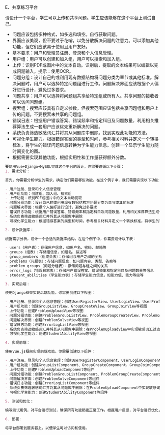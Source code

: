 E、共享练习平台

请设计一个平台，学生可以上传和共享问题。学生应该能够在这个平台上测试自己。

- 问题应该包括多种格式，如多选和填空。自行获取问题。
- 界面应该美观，但不要过于花哨，以免分散解决问题的注意力。可以添加其他功能，但它们应该易于使用且用户友好。
- 基本要求：用户和管理员注册、登录和个人信息管理。
- 用户组：用户可以创建和加入组，用户可以搜索和加入组。
- 上传：识别PDF或图片中的文本自动。识别后，提取的文本结果可以编辑以完成问题输入。提示：使用OCR。
- 问题分组：设计自己的或利用现有数据结构将问题分类为章节或其他标准。解决问题时，用户可以选择特定问题组进行工作。问题解决界面应该根据个人偏好进行设计，避免过多要求。
- 问题共享：用户可以选择将问题组共享给特定组或所有人。共享问题的接收者可以访问问题组。
- 搜索组：搜索应该具有自定义参数，但搜索范围应该包括共享问题组和用户上传的问题。不要搜索未共享的问题组。
- 错误日志：根据用户错误答案、错误频率和指定科目及问题数量，利用相关推荐算法生成一套用户应该优先重新解决的问题。
- 系统负责筛选敏感词汇并将其从问题库中删除。找到实现此功能的方法。
- 可视化学生能力。根据错误答案的类型和时间，参考相关材料并定义一个转换标准，将学生的错误问题信息转换为学生能力信息。创建一个显示学生能力随时间变化的图。
- 根据需要实现其他功能，根据实用性和工作量获得额外分数。

```markdown
要使用Vue+Django+MySQL完成这个平台的设计，你需要遵循以下步骤：
1. 需求分析：

首先，你需要分析学生的需求，确定他们需要哪些功能。在这个例子中，我们需要实现以下功能：

- 用户注册、登录和个人信息管理
- 用户组功能：创建组、加入组、搜索组
- 上传功能：识别PDF或图片中的文本自动提取
- 问题分组功能：设计自己的或利用现有数据结构将问题分类为章节或其他标准
- 问题解决界面：根据个人偏好进行设计，避免过多要求
- 错误日志功能：根据用户错误答案、错误频率和指定科目及问题数量，利用相关推荐算法生成一套用户应该优先重新解决的问题
- 系统负责筛选敏感词汇并将其从问题库中删除
- 可视化学生能力：根据错误答案的类型和时间，参考相关材料并定义一个转换标准，将学生的错误问题信息转换为学生能力信息

2. 设计数据库：

根据需求分析，设计一个合适的数据库结构。在这个例子中，你需要设计以下表：

- users（用户表）：存储用户信息，如用户名、密码、邮箱等
- groups（组表）：存储组信息，如组名、描述等
- group_members（组成员表）：存储组与用户之间的关系
- problems（问题表）：存储问题信息，如问题内容、类型、答案等
- problem_groups（问题分组表）：存储问题与组之间的关系
- error_logs（错误日志表）：存储用户错误答案、错误频率和指定科目及问题数量等信息
- student_abilities（学生能力表）：存储学生能力信息，如能力值、能力等级等

3. 实现后端：

使用Django框架实现后端功能。你需要创建以下视图：

- 用户注册、登录和个人信息管理：创建UserRegisterView、UserLoginView、UserProfileView等视图
- 用户组功能：创建GroupListView、GroupCreateView、GroupJoinView等视图
- 上传功能：创建ProblemUploadView等视图
- 问题分组功能：创建ProblemGroupListView、ProblemGroupCreateView、ProblemGroupUpdateView等视图
- 问题解决界面：创建ProblemSolveView等视图
- 错误日志功能：创建ErrorLogListView等视图
- 系统负责筛选敏感词汇并将其从问题库中删除：在ProblemUploadView中实现敏感词汇过滤功能
- 可视化学生能力：创建StudentAbilityView等视图

4. 实现前端：

使用Vue.js框架实现前端功能。你需要创建以下组件：

- 用户注册、登录和个人信息管理：创建UserRegisterComponent、UserLoginComponent、UserProfileComponent等组件
- 用户组功能：创建GroupListComponent、GroupCreateComponent、GroupJoinComponent等组件
- 上传功能：创建ProblemUploadComponent等组件
- 问题分组功能：创建ProblemGroupListComponent、ProblemGroupCreateComponent、ProblemGroupUpdateComponent等组件
- 问题解决界面：创建ProblemSolveComponent等组件
- 错误日志功能：创建ErrorLogListComponent等组件
- 系统负责筛选敏感词汇并将其从问题库中删除：在ProblemUploadComponent中实现敏感词汇过滤功能
- 可视化学生能力：创建StudentAbilityComponent等组件

5. 测试和优化：

编写测试用例，对平台进行测试，确保所有功能都能正常工作。根据用户反馈，对平台进行优化，提高用户体验。

6. 部署：

将平台部署到服务器上，以便学生可以访问和使用。



```
